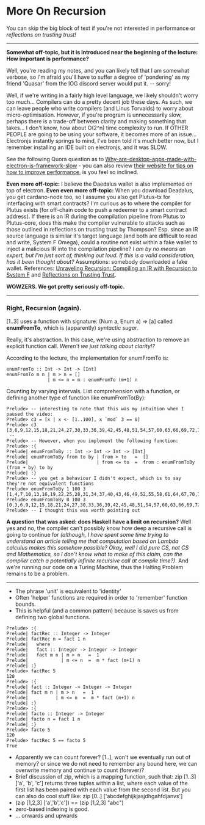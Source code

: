 # More On Recursion

You can skip the big block of text if you're not interested in performance or *reflections on trusting trust!*

<hr />

**Somewhat off-topic, but it is introduced near the beginning of the lecture: How important is performance?**

Well, you're reading my notes, and you can likely tell that I am somewhat verbose, so I'm afraid you'll have to suffer a degree of 'pondering' as my friend 'Quasar' from the IOG discord server would put it. -- sorry!

Well, if we're writing in a fairly high level language, we likely shouldn't worry too much... Compilers can do a pretty decent job these days. As such, we can leave people who write compilers (and Linus Torvalds) to worry about micro-optimisation. However, if you're program is unnecessarily slow, perhaps there is a trade-off between clarity and making something that takes... I don't know, how about O(2^n) time complexity to run. If OTHER PEOPLE are going to be using your software, it becomes more of an issue... Electronjs instantly springs to mind, I've been told it's much better now, but I remember installing an IDE built on electronjs, and it was SLOW.

See the following Quora question as to [Why-are-desktop-apps-made-with-electron-js-framework-slow](https://www.quora.com/Why-are-desktop-apps-made-with-electron-js-framework-slow) - you can also review [their website for tips on how to improve performance](https://www.electronjs.org/docs/latest/tutorial/performance), is you feel so inclined.

**Even more off-topic:** I believe the Daedalus wallet is also implemented on top of electron. **Even even more off-topic:** When you download Deadalus, you get cardano-node too, so I assume you also get Plutus-tx for interfacing with smart contracts? I'm curious as to where the compiler for Plutus exists (for off-chain code to push a redeemer to a smart contract address). If there is an IR during the compilation pipeline from Plutus to Plutus-core, does this make the compiler vulnerable to attacks such as those outlined in reflections on trusting trust by Thompson? Esp. since an IR source language is similar it's target language (and both are difficult to read and write, System F Omega), could a routine not exist within a fake wallet to inject a malicious IR into the compilation pipeline? *I am by no means an expert, but I'm just sort of, thinking out loud. If this is a valid consideration, has it been thought about?* Assumptions: somebody downloaded a fake wallet. References: [Unraveling Recursion: Compiling an IR with Recursion to System F](https://homepages.inf.ed.ac.uk/wadler/papers/mpc-2019/unraveling.pdf) and [Reflections on Trusting Trust](https://www.cs.cmu.edu/~rdriley/487/papers/Thompson_1984_ReflectionsonTrustingTrust.pdf).

**WOWZERS. We got pretty seriously off-topic.**

<hr />

### Right, Recursion (again).

[1..3] uses a function with signature: (Num a, Enum a) => [a] called **enumFromTo**, which is (apparently) *syntactic sugar*. 

Really, it's abstraction. In this case, we're using abstraction to remove an explicit function call. *Weren't we just talking about clarity!?*

According to the lecture, the implementation for enumFromTo is:

<pre><code>enumFromTo :: Int -> Int -> [Int]
enumFromTo m n | m > n = []
               | m <= n = m : enumFromTo (m+1) n
</pre></code>

Counting by varying intervals. List comprehension with a function, or defining another type of function like enumFromTo(By):

<pre><code>Prelude> -- interesting to note that this was my intuition when I paused the video:
Prelude> c3 = [x | x <- [1..100], x `mod` 3 == 0]
Prelude> c3
[3,6,9,12,15,18,21,24,27,30,33,36,39,42,45,48,51,54,57,60,63,66,69,72,75,78,81,84,87,90,93,96,99]
 --
Prelude> -- However, when you implement the following function:
Prelude> :{
Prelude| enumFromToBy :: Int -> Int -> Int -> [Int]
Prelude| enumFromToBy from to by | from > to   =  []
Prelude|                         | from <= to  =  from : enumFromToBy (from + by) to by
Prelude| :}
Prelude> -- you get a behaviour I didn't expect, which is to say they're not equivalent functions
Prelude> enumFromToBy 1 100 3
[1,4,7,10,13,16,19,22,25,28,31,34,37,40,43,46,49,52,55,58,61,64,67,70,73,76,79,82,85,88,91,94,97,100]
Prelude> enumFromToBy 0 100 3
[0,3,6,9,12,15,18,21,24,27,30,33,36,39,42,45,48,51,54,57,60,63,66,69,72,75,78,81,84,87,90,93,96,99]
Prelude> -- I thought this was worth pointing out
</code></pre>

**A question that was asked: does Haskell have a limit on recursion?** Well yes and no, the compiler can't possibly know how deep a recursive call is going to continue for *(although, I have spent some time trying to understand an article telling me that computation based on Lambda calculus makes this somehow possible? Okay, well I did pure CS, not CS and Mathematics, so I don't know what to make of this claim, can the compiler catch a potentially infinite recursive call at compile time?)*. And we're running our code on a Turing Machine, thus the Halting Problem remains to be a problem.

<hr />

* The phrase 'unit' is equivalent to 'identity'
* Often 'helper' functions are required in order to 'remember' function bounds.
* This is helpful (and a common pattern) because is saves us from defining two global functions.

<pre><code>Prelude> :{
Prelude| factRec :: Integer -> Integer
Prelude| factRec n = fact 1 n
Prelude|   where
Prelude|   fact :: Integer -> Integer -> Integer
Prelude|   fact m n | m > n   =  1
Prelude|            | m <= n  =  m * fact (m+1) n
Prelude| :}
Prelude> factRec 5
120
Prelude> :{
Prelude| fact :: Integer -> Integer -> Integer
Prelude| fact m n | m > n   =  1
Prelude|          | m <= n  =  m * fact (m+1) n
Prelude| :}
Prelude> :{
Prelude| facto :: Integer -> Integer
Prelude| facto n = fact 1 n
Prelude| :}
Prelude> facto 5
120
Prelude> factRec 5 == facto 5
True
</code></pre>

* Apparently we can count forever? [1..], won't we eventually run out of memory? or since we do not need to remember any bound here, we can overwrite memory and continue to count (forever)?
* Brief discussion of zip, which is a mapping function, such that: zip [1..3] ['a', 'b', 'c'] returns three tuples within a list, where each value of the first list has been paired with each value from the second list. But you can also do cool stuff like: zip [0..] ['abcdefghijkjasjdhgahfdjanvs']
* (zip [1,2,3] ['a','b','c']) == (zip [1,2,3] "abc")
* zero-based indexing is good.
* ... onwards and upwards